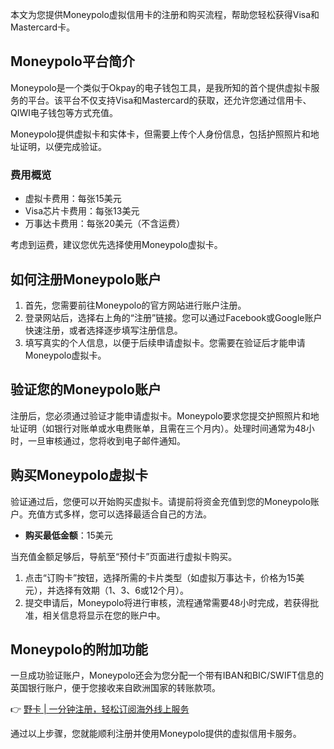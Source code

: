 本文为您提供Moneypolo虚拟信用卡的注册和购买流程，帮助您轻松获得Visa和Mastercard卡。

## Moneypolo平台简介

Moneypolo是一个类似于Okpay的电子钱包工具，是我所知的首个提供虚拟卡服务的平台。该平台不仅支持Visa和Mastercard的获取，还允许您通过信用卡、QIWI电子钱包等方式充值。

Moneypolo提供虚拟卡和实体卡，但需要上传个人身份信息，包括护照照片和地址证明，以便完成验证。

### 费用概览

- 虚拟卡费用：每张15美元
- Visa芯片卡费用：每张13美元
- 万事达卡费用：每张20美元（不含运费）

考虑到运费，建议您优先选择使用Moneypolo虚拟卡。

## 如何注册Moneypolo账户

1. 首先，您需要前往Moneypolo的官方网站进行账户注册。
2. 登录网站后，选择右上角的“注册”链接。您可以通过Facebook或Google账户快速注册，或者选择逐步填写注册信息。
3. 填写真实的个人信息，以便于后续申请虚拟卡。您需要在验证后才能申请Moneypolo虚拟卡。

## 验证您的Moneypolo账户

注册后，您必须通过验证才能申请虚拟卡。Moneypolo要求您提交护照照片和地址证明（如银行对账单或水电费账单，且需在三个月内）。处理时间通常为48小时，一旦审核通过，您将收到电子邮件通知。

## 购买Moneypolo虚拟卡

验证通过后，您便可以开始购买虚拟卡。请提前将资金充值到您的Moneypolo账户。充值方式多样，您可以选择最适合自己的方法。

- **购买最低金额**：15美元

当充值金额足够后，导航至“预付卡”页面进行虚拟卡购买。

1. 点击“订购卡”按钮，选择所需的卡片类型（如虚拟万事达卡，价格为15美元），并选择有效期（1、3、6或12个月）。
2. 提交申请后，Moneypolo将进行审核，流程通常需要48小时完成，若获得批准，相关信息将显示在您的账户中。

## Moneypolo的附加功能

一旦成功验证账户，Moneypolo还会为您分配一个带有IBAN和BIC/SWIFT信息的英国银行账户，便于您接收来自欧洲国家的转账款项。

👉 [野卡 | 一分钟注册，轻松订阅海外线上服务](https://bit.ly/bewildcard)

通过以上步骤，您就能顺利注册并使用Moneypolo提供的虚拟信用卡服务。